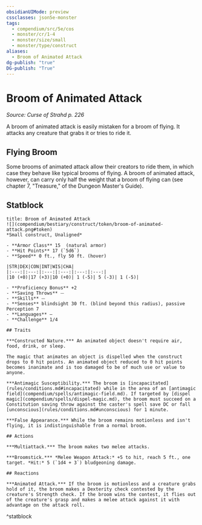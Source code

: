 ```yaml
---
obsidianUIMode: preview
cssclasses: json5e-monster
tags:
  - compendium/src/5e/cos
  - monster/cr/1-4
  - monster/size/small
  - monster/type/construct
aliases:
  - Broom of Animated Attack
dg-publish: "true"
DG-publish: "True"
---
```

# Broom of Animated Attack
*Source: Curse of Strahd p. 226*  

A broom of animated attack is easily mistaken for a broom of flying. It attacks any creature that grabs it or tries to ride it.

## Flying Broom

Some brooms of animated attack allow their creators to ride them, in which case they behave like typical brooms of flying. A broom of animated attack, however, can carry only half the weight that a broom of flying can (see chapter 7, "Treasure," of the Dungeon Master's Guide).

## Statblock

```ad-statblock
title: Broom of Animated Attack
![](compendium/bestiary/construct/token/broom-of-animated-attack.png#token)
*Small construct, Unaligned*

- **Armor Class** 15  (natural armor)
- **Hit Points** 17 (`5d6`)
- **Speed** 0 ft., fly 50 ft. (hover)

|STR|DEX|CON|INT|WIS|CHA|
|:---:|:---:|:---:|:---:|:---:|:---:|
|10 (+0)|17 (+3)|10 (+0)| 1 (-5)| 5 (-3)| 1 (-5)|

- **Proficiency Bonus** +2
- **Saving Throws** ⏤
- **Skills** ⏤
- **Senses** blindsight 30 ft. (blind beyond this radius), passive Perception 7
- **Languages** —
- **Challenge** 1/4

## Traits

***Constructed Nature.*** An animated object doesn't require air, food, drink, or sleep.

The magic that animates an object is dispelled when the construct drops to 0 hit points. An animated object reduced to 0 hit points becomes inanimate and is too damaged to be of much use or value to anyone.

***Antimagic Susceptibility.*** The broom is [incapacitated](rules/conditions.md#incapacitated) while in the area of an [antimagic field](compendium/spells/antimagic-field.md). If targeted by [dispel magic](compendium/spells/dispel-magic.md), the broom must succeed on a Constitution saving throw against the caster's spell save DC or fall [unconscious](rules/conditions.md#unconscious) for 1 minute.

***False Appearance.*** While the broom remains motionless and isn't flying, it is indistinguishable from a normal broom.

## Actions

***Multiattack.*** The broom makes two melee attacks.

***Broomstick.*** *Melee Weapon Attack:* +5 to hit, reach 5 ft., one target. *Hit:* 5 (`1d4 + 3`) bludgeoning damage.

## Reactions

***Animated Attack.*** If the broom is motionless and a creature grabs hold of it, the broom makes a Dexterity check contested by the creature's Strength check. If the broom wins the contest, it flies out of the creature's grasp and makes a melee attack against it with advantage on the attack roll.
```
^statblock